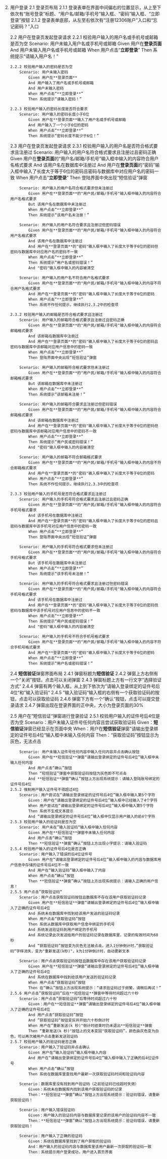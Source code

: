 2.  用户登录
    2.1 登录页布局
        2.1.1 登录表单在界面中间偏右的位置显示，从上至下依次有“账号登录”标题、“用户名/邮箱/手机号”输入框、“密码”输入框、“立即登录”按钮
        2.1.2 登录表单底部，从左至右依次有“注册12306账户”入口和“忘记密码？”入口
    
    2.2 用户在登录页发起登录请求
        2.2.1 校验用户输入的用户名或手机号或邮箱是否为空
            Scenario: 用户未输入用户名或手机号或邮箱
                Given 用户在**登录页面**
                And 用户未输入用户名或手机号或邮箱
                When 用户点击“**立即登录**”
                Then 系统提示“请输入用户名！”
        
        2.2.2 校验用户输入的密码是否为空
            Scenario: 用户未输入密码
                Given 用户在**登录页面**
                And 用户输入了用户名或手机号或邮箱
                And 用户未输入密码
                When 用户点击“**立即登录**”
                Then 系统提示“请输入密码！”
        
        2.2.3 校验用户输入的密码长度是否符合要求
            Scenario: 用户输入的密码长度小于6位
                Given 用户在**登录页面**输入了用户名或手机号或邮箱
                And 用户输入了一个小于6位的密码
                When 用户点击“**立即登录**”
                Then 系统提示“密码长度不能少于6位！”
    
    2.3 用户在登录页发起登录请求
        2.3.1 校验用户输入的用户名是否符合格式要求且注册过
            Scenario: 用户输入的用户名符合格式要求且注册过且密码正确
                Given 用户在**登录页面**的“用户名/邮箱/手机号”输入框中输入的内容符合用户名格式要求
                And 该用户名在数据库中注册过
                And 用户在**登录页面**的“密码”输入框中输入了长度大于等于6位的密码且密码与数据库中对应用户名的密码一致
                When 用户点击“**立即登录**”
                Then 登陆界面中央出现“短信验证”弹窗
            
            Scenario: 用户输入的用户名符合格式要求但未注册过
                Given 用户在**登录页面**的"用户民/邮箱/手机号"输入框中输入的内容符合用户名格式要求
                But 该用户名在数据库中未注册过
                When 用户点击“**立即登录**”
                Then 系统提示“该用户名未注册！”

            Scenario: 用户输入的用户名符合要求且注册过但密码错误
                Given 用户在**登录页面**的"用户民/邮箱/手机号"输入框中输入的内容符合用户名格式要求
                And 该用户名在数据库中注册过
                And 用户在**登录页面**的"密码"输入框中输入了长度大于等于6位的密码但密码与数据库中对应用户名的密码不一致
                When 用户点击“**立即登录**”
                Then 系统提示“用户名或密码错误！”
                And "密码"输入框中输入的内容被清空
            
            Scenario: 用户输入的用户名不符合用户名格式要求
                Given 用户在**登录页面**的"用户民/邮箱/手机号"输入框中输入的内容不符合用户名格式要求
                And 用户在**登录页面**的"密码"输入框中输入了长度大于等于6位的密码
                When 用户点击“**立即登录**”
                Then 系统不作任何提示，继续执行2.3.2中的检查项
        
        2.3.2 校验用户输入的邮箱是否符合格式要求且注册过
            Scenario: 用户输入的邮箱符合格式要求且注册过且密码正确
                Given 用户在**登录页面**的"用户民/邮箱/手机号"输入框中输入的内容符合邮箱格式要求
                And 该邮箱在数据库中注册过
                And 用户在**登录页面**的"密码"输入框中输入了长度大于等于6位的密码且密码与数据库中该邮箱对应用户信息中的密码一致
                When 用户点击“**立即登录**”
                Then 登陆界面中央出现“短信验证”弹窗
            
            Scenario: 用户输入的邮箱符合格式要求但未注册过
                Given 用户在**登录页面**的"用户民/邮箱/手机号"输入框中输入的内容符合邮箱格式要求
                But 该邮箱在数据库中未注册过
                When 用户点击“**立即登录**”
                Then 系统提示“该邮箱未注册！”

            Scenario: 用户输入的邮箱符合要求且注册过但密码错误
                Given 用户在**登录页面**的"用户民/邮箱/手机号"输入框中输入的内容符合邮箱格式要求
                And 该邮箱在数据库中注册过
                And 用户在**登录页面**的"密码"输入框中输入了长度大于等于6位的密码但密码与数据库中该邮箱对应用户信息中的密码不一致
                When 用户点击“**立即登录**”
                Then 系统提示“用户民或密码错误！”
                And "密码"输入框中输入的内容被清空
            
            Scenario: 用户输入的邮箱不符合邮箱格式要求
                Given 用户在**登录页面**的"用户民/邮箱/手机号"输入框中输入的内容不符合邮箱格式要求
                And 用户在**登录页面**的"密码"输入框中输入了长度大于等于6位的密码
                When 用户点击“**立即登录**”
                Then 系统不作任何提示，继续执行2.3.3中的检查项

        2.3.3 校验用户输入的手机号是否符合格式要求且注册过
            Scenario: 用户输入的手机号符合格式要求且注册过且密码正确
                Given 用户在**登录页面**的"用户民/邮箱/手机号"输入框中输入的内容符合手机号格式要求
                And 该手机号在数据库中注册过
                And 用户在**登录页面**的"密码"输入框中输入了长度大于等于6位的密码且密码与数据库中该手机号对应用户信息中的密码一致
                When 用户点击“**立即登录**”
                Then 登陆界面中央出现“短信验证”弹窗
            
            Scenario: 用户输入的手机号符合格式要求但未注册过
                Given 用户在**登录页面**的"用户民/邮箱/手机号"输入框中输入的内容符合手机号格式要求
                But 该手机号在数据库中未注册过
                When 用户点击“**立即登录**”
                Then 系统提示“该手机号未注册！”

            Scenario: 用户输入的手机号符合格式要求且注册过但密码错误
                Given 用户在**登录页面**的"用户民/邮箱/手机号"输入框中输入的内容符合手机号格式要求
                And 该手机号在数据库中注册过
                And 用户在**登录页面**的"密码"输入框中输入了长度大于等于6位的密码但密码与数据库中该手机号对应用户信息中的密码不一致
                When 用户点击“**立即登录**”
                Then 系统提示“用户民或密码错误！”
                And "密码"输入框中输入的内容被清空
            
            Scenario: 用户输入的手机号不符合手机号格式要求
                Given 用户在**登录页面**的"用户民/邮箱/手机号"输入框中输入的内容不符合手机号格式要求
                And 用户在**登录页面**的"密码"输入框中输入了长度大于等于6位的密码
                When 用户点击“**立即登录**”
                Then 系统提示“用户名或密码错误！”
    
    2.4 **短信验证**弹窗界面布局
        2.4.1 弹窗标题为**短信验证**
        2.4.2 弹窗上方右侧有一个“关闭”按钮，点击可以关闭弹窗
        2.4.3 弹窗标题上方有一行文字”选择验证方式“
        2.4.4 弹窗有两个输入框，从上到下依次为”请输入登录绑定的证件号后4位“和”输入验证码“
        2.4.5 ”输入验证码“输入框的右侧有一个获取验证码的按钮，点击可以获取验证码
        2.4.6 弹窗下方有一个”确认“按钮，点击可以提交登录请求
        2.4.7 弹窗出现在登录界面的正中央，大小为登录页面的30%

    2.5 用户在”短信验证“弹窗进行登录验证
        2.5.1 校验用户输入的证件号后4位是否为空
            Scenario：用户未输入证件号任何内容且尝试获取验证码
                Given：**短信验证**弹窗已经显示在页面中央
                When：用户在**短信验证**弹窗”请输出登录绑定的证件号后4位“输入框中未输入任何内容
                Then：“获取验证码”按钮显示为灰色，无法点击
                
            Scenario: 用户未输入证件号任何内容中输入任何内容并点击确认按钮
                Given 用户在**短信验证**弹窗“请输出登录绑定的证件号后4位”输入框中未输入任何内容
                And 用户点击“确认”按钮
                Then “短信验证”弹窗中获取验证码按钮为灰色即不可点击
                And **短信验证**弹窗“确认”按钮上方出现系统提示：请输入登陆账号绑定的证件号后4位
        2.5.2 强制用户输入证件号不得超过4位
            Scenario：用户尝试在“请输出登录绑定的证件号后4位”输入框中输入第5个字符
                Given：用户在“请输出登录绑定的证件号后4位”输入框中已经输入了4个字符
                When 用户尝试在“请输出登录绑定的证件号后4位”输入框中输入第5个字符
                Then 系统不生成文本提示
                And “请输出登录绑定的证件号后4位”输入框中仅显示用户输入的前4个字符
        2.5.3 校验用户输入的验证码是否为空
            Scenario: 用户未在”输入验证码“输入框中输入任何内容
                Given 用户在**短信验证**弹窗中未输入任何内容
                And 用户点击“确认”按钮
                Then **短信验证**弹窗“确认”按钮上方出现小字提示：请输入验证码
        2.5.4 校验用户输入的证件号后4位是否正确
            Scenario：用户输入了错误的后4位证件号
                Given 用户在“请输出登录绑定的证件号后4位”输入框中输入的内容与数据库用户信息中存储的证件号后4位不一致
                And 用户在“输入验证码”输入框中输入了内容
                When 用户点击“确认”按钮
                Then **短信验证**弹窗”确认“按钮上方出现系统提示：请输入正确的用户信息！
        2.5.5 用户点击”获取验证码“
            Scenario：用户点击获取验证码按钮且数据库不存在该用户获取验证码记录
                Given 用户在**短信验证**弹窗“请输出登录绑定的证件号后4位”输入框中输入了正确的证件号后4位
                And 系统未在数据库中找到给该用户发送的验证码记录
                When 用户点击“获取验证码”按钮
                Then 系统从数据库中获取用户信息中绑定的手机号
                And 系统发送验证码到用户绑定的手机号
                And 系统记录此次发送给用户的验证码记录在数据库里，记录的有效时间为60秒
                And “获取验证码”按钮变为灰色无法被点击，进入1分钟倒计时，”获取验证码“字样消失，变为"重新发送(k秒)"，k为1分钟倒计时，自动更新文本
            
            Scenario：用户点击获取验证码按钮且数据库中存在该用户获取验证码记录
                Given 用户在**短信验证**弹窗“请输出登录绑定的证件号后4位”输入框中输入了正确的证件号后4位
                And 系统在数据库中找到给该用户发送的验证码记录
                When 用户点击“获取验证码”按钮
                Then 在“确认”按钮上方出现系统提示：“请求验证码过于频繁，请稍后再试！”
        2.5.6 用户点击”获取验证码“后在**短信验证**弹窗中等待时间超过六十秒
            Scenario：用户点击”获取验证码“后等待时间超过六十秒
                Given：用户在**短信验证**弹窗“请输出登录绑定的证件号后4位”输入框中输入了正确的证件号后4位
                And 用户点击“获取验证码”按钮
                And ”获取验证码“按钮变灰并开始六十秒倒计时
                When 用户在”重新发送(k 秒)"倒计时结束时仍未退出**短信验证**弹窗
                Then “重新发送(k 秒)"按钮上的文本变回"获取验证码”，颜色由灰色变为白色，可以再次被用户点击重新发送验证码
        2.5.7 校验用户输入的验证码是否正确
            Scenario：用户输入了验证码并点击确认
                Given 用户在“输入验证码”输入框中输入内容
                And 用户在“请输出登录绑定的证件号后4位”输入框中输入了正确的后4位证件号
                When 用户点击“确认”按钮
                Then 系统在数据库里查找用户最新一次获取验证码时间和验证码内容

            Scenario：数据库里没有找到用户验证码（之前验证码已经超时失效）
                Given：系统未在数据库内找到该用户获取验证码的记录
                Then：**短信验证**弹窗”确认“按钮上方出现系统提示：验证码错误，请重新获取验证码！
            
            Scenario：用户输入错误验证码
                Given：用户输入的验证码内容与数据库里记录的该用户的验证码内容不一致
                Then：**短信验证**弹窗”确认“按钮上方出现系统提示：验证码错误，请重新获取验证码！
            
            Scenario：用户输入了正确的验证码
                Given：系统在数据库里找到了用户获取的验证码
                And：用户输入的验证码内容与数据库里该用户最新一次获取的验证码一致
                Then：系统提示用户登录成功，用户进入首页界面